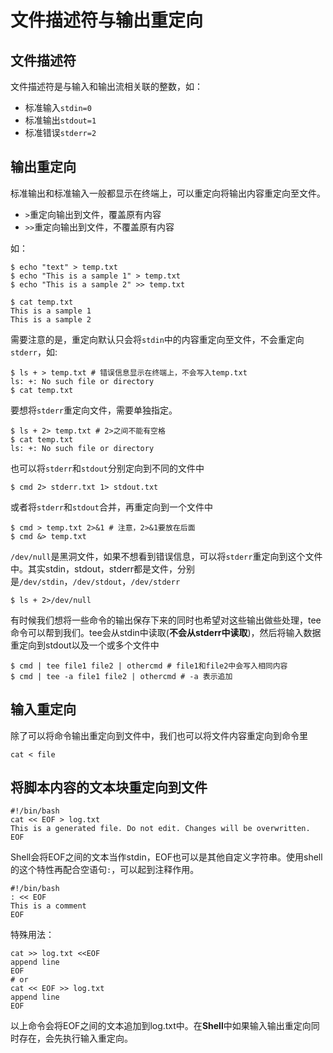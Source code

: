 # 文件描述符与输出重定向

## 文件描述符

文件描述符是与输入和输出流相关联的整数，如：

- 标准输入`stdin=0`
- 标准输出`stdout=1`
- 标准错误`stderr=2`

## 输出重定向

标准输出和标准输入一般都显示在终端上，可以重定向将输出内容重定向至文件。

- `>`重定向输出到文件，覆盖原有内容
- `>>`重定向输出到文件，不覆盖原有内容

如：

```shell
$ echo "text" > temp.txt
$ echo "This is a sample 1" > temp.txt
$ echo "This is a sample 2" >> temp.txt

$ cat temp.txt
This is a sample 1
This is a sample 2
```

需要注意的是，重定向默认只会将`stdin`中的内容重定向至文件，不会重定向`stderr`，如:

```shell
$ ls + > temp.txt # 错误信息显示在终端上，不会写入temp.txt
ls: +: No such file or directory
$ cat temp.txt
```

要想将`stderr`重定向文件，需要单独指定。

```shell
$ ls + 2> temp.txt # 2>之间不能有空格
$ cat temp.txt
ls: +: No such file or directory
```

也可以将`stderr`和`stdout`分别定向到不同的文件中

```shell
$ cmd 2> stderr.txt 1> stdout.txt
```

或者将`stderr`和`stdout`合并，再重定向到一个文件中

```shell
$ cmd > temp.txt 2>&1 # 注意，2>&1要放在后面
$ cmd &> temp.txt
```

`/dev/null`是黑洞文件，如果不想看到错误信息，可以将`stderr`重定向到这个文件中。其实stdin，stdout，stderr都是文件，分别是`/dev/stdin`，`/dev/stdout`，`/dev/stderr`

```shell
$ ls + 2>/dev/null
```

有时候我们想将一些命令的输出保存下来的同时也希望对这些输出做些处理，tee命令可以帮到我们。tee会从stdin中读取(**不会从stderr中读取**)，然后将输入数据重定向到stdout以及一个或多个文件中

```shell
$ cmd | tee file1 file2 | othercmd # file1和file2中会写入相同内容
$ cmd | tee -a file1 file2 | othercmd # -a 表示追加
```

## 输入重定向

除了可以将命令输出重定向到文件中，我们也可以将文件内容重定向到命令里

```shell
cat < file
```

## 将脚本内容的文本块重定向到文件

```shell
#!/bin/bash
cat << EOF > log.txt
This is a generated file. Do not edit. Changes will be overwritten.
EOF
```

Shell会将EOF之间的文本当作stdin，EOF也可以是其他自定义字符串。使用shell的这个特性再配合空语句`:`，可以起到注释作用。

```shell
#!/bin/bash
: << EOF
This is a comment
EOF
```

特殊用法：

```shell
cat >> log.txt <<EOF 
append line
EOF
# or
cat << EOF >> log.txt 
append line
EOF
```

以上命令会将EOF之间的文本追加到log.txt中。在**Shell**中如果输入输出重定向同时存在，会先执行输入重定向。